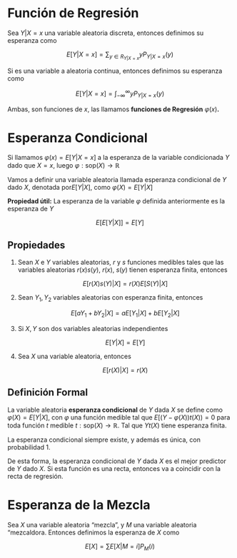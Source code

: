 # Función de Regresión

Sea $Y | X = x$ una variable aleatoria discreta, entonces definimos su esperanza como

$$
E[Y | X = x] = \sum_{y \in R_{Y | X = x}} yP_{Y|X=x}(y)
$$

Si es una variable a aleatoria continua, entonces definimos su esperanza como

$$
E[Y | X = x] = \int_{-\infty}^\infty yP_{Y|X=x}(y)
$$

Ambas, son funciones de $x$, las llamamos **funciones de Regresión** $\varphi(x)$**.**

# Esperanza Condicional

Si llamamos $\varphi(x) = E[Y | X = x]$ a la esperanza de la variable condicionada $Y$ dado que $X = x$, luego $\varphi: \text{sop}(X) \to \mathbb{R}$

Vamos a definir una variable aleatoria llamada esperanza condicional de $Y$ dado $X$, denotada por$E[Y | X]$, como $\varphi(X) = E[Y | X]$

**Propiedad útil:** La esperanza de la variable $\varphi$ definida anteriormente es la esperanza de $Y$

$$
E[E[Y|X]] = E[Y]
$$

## Propiedades

1. Sean $X$ e $Y$ variables aleatorias, $r$ y $s$ funciones medibles tales que las variables aleatorias $r(x)s(y)$, $r(x)$, $s(y)$ tienen esperanza finita, entonces
    
    $$
    E[r(X)s(Y) | X] = r(X)E[S(Y) |X]
    $$
    
2. Sean $Y_1, Y_2$ variables aleatorias con esperanza finita, entonces
    
    $$
    E[aY_1 + bY_2 | X] = aE[Y_1 | X] + bE[Y_2 | X]
    $$
    
3. Si $X, Y$ son dos variables aleatorias independientes
    
    $$
    E[Y|X] = E[Y]
    $$
    
4. Sea $X$ una variable aleatoria, entonces
    
    $$
    E[r(X) |X] = r(X)
    $$
    

## Definición Formal

La variable aleatoria **esperanza condicional** de $Y$ dada $X$ se define como $\varphi(X) = E[Y|X]$, con $\varphi$ una función medible tal que $E[(Y - \varphi(X))t(X)) = 0$ para toda función $t$ medible $t: \text{sop}(X) \to \mathbb{R}$. Tal que $Yt(X)$ tiene esperanza finita.

La esperanza condicional siempre existe, y además es única, con probabilidad $1$.

De esta forma, la esperanza condicional de $Y$ dada $X$ es el mejor predictor de $Y$ dado $X$. Si esta función es una recta, entonces va a coincidir con la recta de regresión.

# Esperanza de la Mezcla

Sea $X$ una variable aleatoria “mezcla”, y $M$ una variable aleatoria “mezcaldora. Entonces definimos la esperanza de $X$ como

$$
E[X] = \sum E[X |M = i] P_M(i)
$$